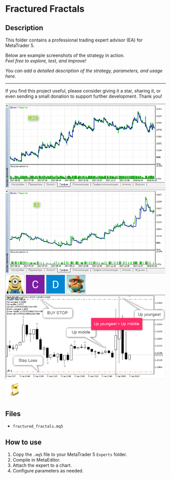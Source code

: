 # Fractured Fractals

## Description
This folder contains a professional trading expert advisor (EA) for MetaTrader 5.

Below are example screenshots of the strategy in action.  
*Feel free to explore, test, and improve!*

*You can add a detailed description of the strategy, parameters, and usage here.*

---

If you find this project useful, please consider giving it a star, sharing it, or even sending a small donation to support further development. Thank you!

![Screenshot](2018-03-01_19h21_53.png)
![Screenshot](2018-03-01_19h23_17.png)
![Screenshot](5B987E66-60BB.jpg)
![Screenshot](5D95AA59-3FB8.png)
![Screenshot](634DB207-FF8D.png)
![Screenshot](65d8b5a2-f9d9.jpg)
![Screenshot](Fractured_Fractals_BUY_STOP.png)
![Screenshot](script.png)

## Files
- `fractured_fractals.mq5`

## How to use
1. Copy the `.mq5` file to your MetaTrader 5 `Experts` folder.
2. Compile in MetaEditor.
3. Attach the expert to a chart.
4. Configure parameters as needed.
